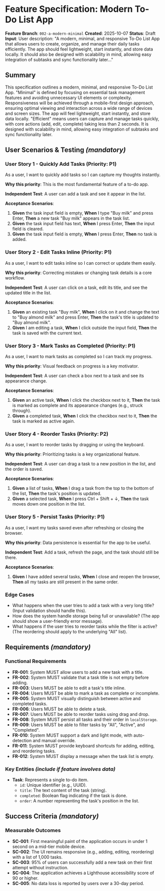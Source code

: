 # Feature Specification: Modern To-Do List App

**Feature Branch**: `002-a-modern-minimal`
**Created**: 2025-10-07
**Status**: Draft
**Input**: User description: "A modern, minimal, and responsive To-Do List App that allows users to create, organize, and manage their daily tasks efficiently. The app should feel lightweight, start instantly, and store data locally. It should also be designed with scalability in mind, allowing easy integration of subtasks and sync functionality later..."

## Summary

This specification outlines a modern, minimal, and responsive To-Do List App. "Minimal" is defined by focusing on essential task management features and avoiding unnecessary UI elements or complexity. Responsiveness will be achieved through a mobile-first design approach, ensuring optimal viewing and interaction across a wide range of devices and screen sizes. The app will feel lightweight, start instantly, and store data locally. "Efficient" means users can capture and manage tasks quickly, with core actions (add, edit, complete) taking less than 2 seconds. It is designed with scalability in mind, allowing easy integration of subtasks and sync functionality later.

## User Scenarios & Testing *(mandatory)*

### User Story 1 - Quickly Add Tasks (Priority: P1)

As a user, I want to quickly add tasks so I can capture my thoughts instantly.

**Why this priority**: This is the most fundamental feature of a to-do app.

**Independent Test**: A user can add a task and see it appear in the list.

**Acceptance Scenarios**:

1.  **Given** the task input field is empty, **When** I type "Buy milk" and press Enter, **Then** a new task "Buy milk" appears in the task list.
2.  **Given** the task input field has text, **When** I press Enter, **Then** the input field is cleared.
3.  **Given** the task input field is empty, **When** I press Enter, **Then** no task is added.

### User Story 2 - Edit Tasks Inline (Priority: P1)

As a user, I want to edit tasks inline so I can correct or update them easily.

**Why this priority**: Correcting mistakes or changing task details is a core workflow.

**Independent Test**: A user can click on a task, edit its title, and see the updated title in the list.

**Acceptance Scenarios**:

1.  **Given** an existing task "Buy milk", **When** I click on it and change the text to "Buy almond milk" and press Enter, **Then** the task's title is updated to "Buy almond milk".
2.  **Given** I am editing a task, **When** I click outside the input field, **Then** the task is saved with the current text.

### User Story 3 - Mark Tasks as Completed (Priority: P1)

As a user, I want to mark tasks as completed so I can track my progress.

**Why this priority**: Visual feedback on progress is a key motivator.

**Independent Test**: A user can check a box next to a task and see its appearance change.

**Acceptance Scenarios**:

1.  **Given** an active task, **When** I click the checkbox next to it, **Then** the task is marked as complete and its appearance changes (e.g., struck through).
2.  **Given** a completed task, **When** I click the checkbox next to it, **Then** the task is marked as active again.

### User Story 4 - Reorder Tasks (Priority: P2)

As a user, I want to reorder tasks by dragging or using the keyboard.

**Why this priority**: Prioritizing tasks is a key organizational feature.

**Independent Test**: A user can drag a task to a new position in the list, and the order is saved.

**Acceptance Scenarios**:

1.  **Given** a list of tasks, **When** I drag a task from the top to the bottom of the list, **Then** the task's position is updated.
2.  **Given** a selected task, **When** I press Ctrl + Shift + ↓, **Then** the task moves down one position in the list.

### User Story 5 - Persist Tasks (Priority: P1)

As a user, I want my tasks saved even after refreshing or closing the browser.

**Why this priority**: Data persistence is essential for the app to be useful.

**Independent Test**: Add a task, refresh the page, and the task should still be there.

**Acceptance Scenarios**:

1.  **Given** I have added several tasks, **When** I close and reopen the browser, **Then** all my tasks are still present in the same order.

### Edge Cases

-   What happens when the user tries to add a task with a very long title? (Input validation should handle this).
-   How does the system handle storage being full or unavailable? (The app should show a user-friendly error message).
-   What happens if the user tries to reorder tasks while the filter is active? (The reordering should apply to the underlying "All" list).

## Requirements *(mandatory)*

### Functional Requirements

-   **FR-001**: System MUST allow users to add a new task with a title.
-   **FR-002**: System MUST validate that a task title is not empty before adding.
-   **FR-003**: Users MUST be able to edit a task's title inline.
-   **FR-004**: Users MUST be able to mark a task as complete or incomplete.
-   **FR-005**: System MUST visually distinguish between active and completed tasks.
-   **FR-006**: Users MUST be able to delete a task.
-   **FR-007**: Users MUST be able to reorder tasks using drag and drop.
-   **FR-008**: System MUST persist all tasks and their order in `localStorage`.
-   **FR-009**: Users MUST be able to filter tasks by "All", "Active", and "Completed".
-   **FR-010**: System MUST support a dark and light mode, with auto-detection and manual override.
-   **FR-011**: System MUST provide keyboard shortcuts for adding, editing, and reordering tasks.
-   **FR-012**: System MUST display a message when the task list is empty.

### Key Entities *(include if feature involves data)*

-   **Task**: Represents a single to-do item.
    -   `id`: Unique identifier (e.g., UUID).
    -   `title`: The text content of the task (string).
    -   `completed`: Boolean flag indicating if the task is done.
    -   `order`: A number representing the task's position in the list.

## Success Criteria *(mandatory)*

### Measurable Outcomes

-   **SC-001**: First meaningful paint of the application occurs in under 1 second on a mid-tier mobile device.
-   **SC-002**: The UI remains responsive (e.g., adding, editing, reordering) with a list of 1,000 tasks.
-   **SC-003**: 95% of users can successfully add a new task on their first attempt without instruction.
-   **SC-004**: The application achieves a Lighthouse accessibility score of 90 or higher.
-   **SC-005**: No data loss is reported by users over a 30-day period.
